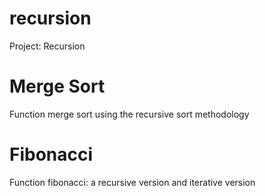 # recursion
Project: Recursion

# Merge Sort
Function merge sort using the recursive sort methodology

# Fibonacci
Function fibonacci: a recursive version and iterative version